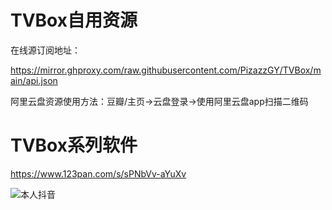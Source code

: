 # TVBox自用资源

在线源订阅地址：

https://mirror.ghproxy.com/raw.githubusercontent.com/PizazzGY/TVBox/main/api.json

阿里云盘资源使用方法：豆瓣/主页→云盘登录→使用阿里云盘app扫描二维码

# TVBox系列软件

https://www.123pan.com/s/sPNbVv-aYuXv

![本人抖音](https://github.com/PizazzGY/TVBox/assets/78096245/9b63f1ac-9fd1-43df-b2f4-bbce90ae7e52)
